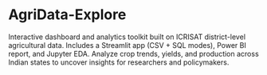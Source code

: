 # AgriData-Explore
Interactive dashboard and analytics toolkit built on ICRISAT district-level agricultural data. Includes a Streamlit app (CSV + SQL modes), Power BI report, and Jupyter EDA. Analyze crop trends, yields, and production across Indian states to uncover insights for researchers and policymakers.

